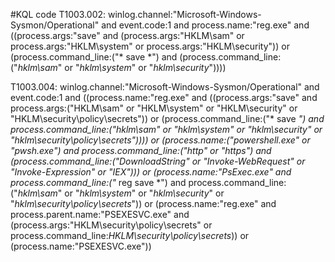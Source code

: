 #KQL code
T1003.002:
    winlog.channel:"Microsoft-Windows-Sysmon/Operational" and event.code:1 and process.name:"reg.exe" and ((process.args:"save" and (process.args:"HKLM\\sam" or process.args:"HKLM\\system" or process.args:"HKLM\\security")) or (process.command_line:("* save *") and (process.command_line:("*hklm\\sam*" or "*hklm\\system*" or "*hklm\\security*"))))

T1003.004:
    winlog.channel:"Microsoft-Windows-Sysmon/Operational" and event.code:1 and ((process.name:"reg.exe" and ((process.args:"save" and process.args:("HKLM\\sam" or "HKLM\\system" or "HKLM\\security" or "HKLM\\security\\policy\\secrets")) or (process.command_line:("* save *") and process.command_line:("*hklm\\sam*" or "*hklm\\system*" or "*hklm\\security*" or "*hklm\\security\\policy\\secrets*")))) or (process.name:("powershell.exe" or "pwsh.exe") and process.command_line:("*http*" or "*https*") and (process.command_line:("*DownloadString*" or "*Invoke-WebRequest*" or "*Invoke-Expression*" or "*IEX*"))) or (process.name:"PsExec.exe" and process.command_line:("* reg save *") and process.command_line:("*hklm\\sam*" or "*hklm\\system*" or "*hklm\\security*" or "*hklm\\security\\policy\\secrets*")) or (process.name:"reg.exe" and process.parent.name:"PSEXESVC.exe" and (process.args:"HKLM\\security\\policy\\secrets" or process.command_line:*HKLM\\security\\policy\\secrets*)) or (process.name:"PSEXESVC.exe"))